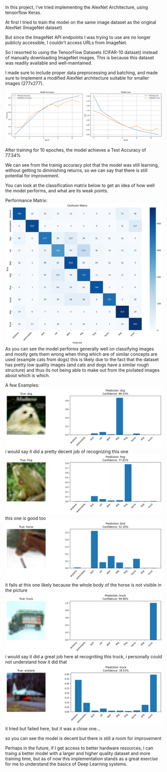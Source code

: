 In this project, i've tried implementing the AlexNet Architecture, using tensorflow Keras.

At first I tried to train the model on the same image dataset as the original AlexNet (ImageNet dataset)

But since the ImageNet API endpoints I was trying to use are no longer publicly accessible, I couldn't access URLs from ImageNet.

So I resorted to using the TensorFlow Datasets (CIFAR-10 dataset) instead of manually downloading ImageNet images. This is because this dataset was readily available and well-maintained.

I made sure to include proper data preprocessing and batching, and made sure to Implement a modified AlexNet architecture suitable for smaller images (277x277).

![performance graphs](img/graph.png)

After training for 10 epoches, the model achieves a Test Accuracy of 77.34%

We can see from the trainig accuracy plot that the model was still learning, without getting to diminishing returns, so we can say that there is still potential for improvement.

You can look at the classification matrix below to get an idea of how well the model performs, and what are its weak points.

Performance Matrix:
![matrix](img/matrix.png)
As you can see the model performs generally well on classifying images and mostly gets them wrong when thing which are of similar concepts are used (example cats from dogs) this is likely due to the fact that the dataset has pretty low quality images (and cats and dogs have a similar rough structure) and thus its not being able to make out from the pixilated images about which is which.

A few Examples:
![dog](img/dog.png)
i would say it did a pretty decent job of recognizing this one
![frog](img/frog.png)
this one is good too
![horse](img/horse.png)
it fails at this one likely because the whole body of the horse is not visible in the picture
![truck](img/truck.png)
i would say it did a great job here at recogniting this truck, i personally could not understand how it did that
![plane](img/plane.png)
it tried but failed here, but it was a close one...

so you can see the model is decent but there is still a room for improvement

Perhaps in the future, if I get access to better hardware resources, I can traing a better model with a larger and higher quality dataset and more training time, but as of now this implementation stands as a great exercise for me to understand the basics of Deep Learning systems.
